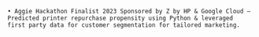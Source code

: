     • Aggie Hackathon Finalist 2023 Sponsored by Z by HP & Google Cloud –
    Predicted printer repurchase propensity using Python & leveraged
    first party data for customer segmentation for tailored marketing.   
